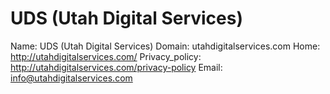 
# UDS (Utah Digital Services)

Name: UDS (Utah Digital Services)
Domain: utahdigitalservices.com
Home: http://utahdigitalservices.com/
Privacy_policy: http://utahdigitalservices.com/privacy-policy
Email: info@utahdigitalservices.com
